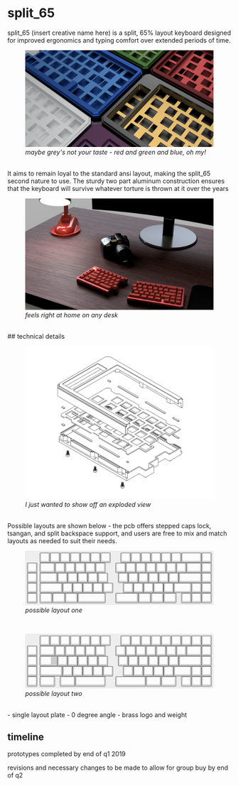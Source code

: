 # split_65
split_65 (insert creative name here) is a split, 65% layout keyboard designed for improved ergonomics and typing comfort over extended periods of time.

<figure>
  <img src="images/liverender5.png" alt="homepage" width="600"/>
  <figcaption><i>maybe grey's not your taste - red and green and blue, oh my!</i></figcaption>
</figure>
</br>
It aims to remain loyal to the standard ansi layout, making the split_65 second nature to use.  The sturdy two part aluminum construction ensures that the keyboard will survive whatever torture is thrown at it over the years

<figure>
  <img src="images/liverender4.png" alt="on the desk" width="600"/>
  <figcaption><i>feels right at home on any desk</i></figcaption>
</figure>
</br>
## technical details

<figure>
  <img src="images/explodedview.png" alt="exploded view" width="600"/>
  <figcaption><i>I just wanted to show off an exploded view</i></figcaption>
</figure>
</br>
Possible layouts are shown below - the pcb offers stepped caps lock, tsangan, and split backspace support, and users are free to mix and match layouts as needed to suit their needs.

<figure>
  <img src="images/split_65.png" alt="layout"/>
  <figcaption><i>possible layout one</i></figcaption>
</figure>
</br>
<figure>
  <img src="images/split_65_layout_two.png" alt="layout two"/>
  <figcaption><i>possible layout two</i></figcaption>
</figure>
</br>
- single layout plate
- 0 degree angle
- brass logo and weight

## timeline

prototypes completed by end of q1 2019

revisions and necessary changes to be made to allow for group buy by end of q2
